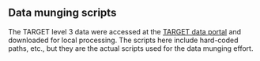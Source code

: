 ## Data munging scripts

The TARGET level 3 data were accessed at the [TARGET data portal](https://ocg.cancer.gov/programs/target/data-matrix) and downloaded
for local processing.  The scripts here include hard-coded paths, etc., but they are the actual scripts used for the data munging effort.
